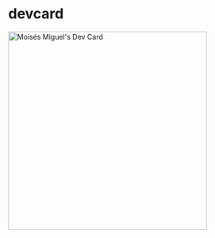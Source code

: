 # devcard

<a href="https://app.daily.dev/moche"><img src="https://api.daily.dev/devcards/ed91851bf5b4458fa809453976076bf4.png?r=bos" width="400" alt="Moisés Miguel's Dev Card"/></a>
